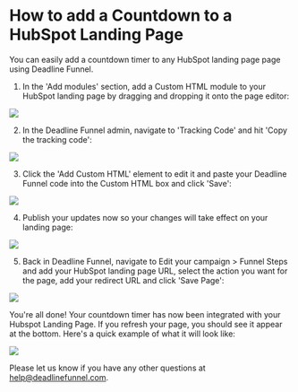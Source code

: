 # How to add a Countdown to a HubSpot Landing Page

You can easily add a countdown timer to any HubSpot landing page page using Deadline Funnel.

1. In the 'Add modules' section, add a Custom HTML module to your HubSpot landing page by dragging and dropping it onto the page editor:

![](https://s3.amazonaws.com/helpscout.net/docs/assets/53974d6ce4b0c76107b109d1/images/5a34361e04286346b0bc8ed9/file-UT9ToBPURT.png)

2. In the Deadline Funnel admin, navigate to 'Tracking Code' and hit 'Copy the tracking code':

![](https://s3.amazonaws.com/helpscout.net/docs/assets/53974d6ce4b0c76107b109d1/images/5a79f60f0428634376cfdcb2/file-elWYOoZEj4.png)

3. Click the 'Add Custom HTML' element to edit it and paste your Deadline Funnel code into the Custom HTML box and click 'Save':

![](https://s3.amazonaws.com/helpscout.net/docs/assets/53974d6ce4b0c76107b109d1/images/5a34378f2c7d3a46d5961fb3/file-pDBsGLu15z.png)

4. Publish your updates now so your changes will take effect on your landing page:

![](https://s3.amazonaws.com/helpscout.net/docs/assets/53974d6ce4b0c76107b109d1/images/5a3438382c7d3a46d5961fb9/file-OaSZ58KE0l.png)

5. Back in Deadline Funnel, navigate to Edit your campaign &gt; Funnel Steps and add your HubSpot landing page URL, select the action you want for the page, add your redirect URL and click 'Save Page':

![](https://s3.amazonaws.com/helpscout.net/docs/assets/53974d6ce4b0c76107b109d1/images/5c783c362c7d3a0cb932155e/file-JDPyIgnWsG.png)

You're all done! Your countdown timer has now been integrated with your Hubspot Landing Page. If you refresh your page, you should see it appear at the bottom. Here's a quick example of what it will look like:

![](https://s3.amazonaws.com/helpscout.net/docs/assets/53974d6ce4b0c76107b109d1/images/5c65c0a12c7d3a66e32e783a/file-r2622Bfum3.png)

Please let us know if you have any other questions at [help@deadlinefunnel.com](mailto:mailto:help@deadlinefunnel.com).

